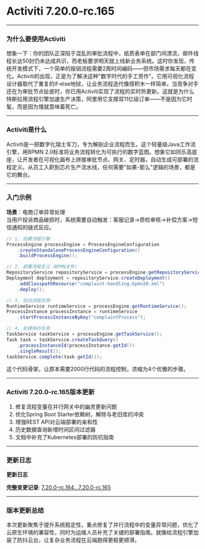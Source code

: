 # Activiti 7.20.0-rc.165
---

### 为什么要使用Activiti  
想象一下：你的团队正深陷于混乱的审批流程中，纸质表单在部门间漂流，邮件线程长达50封仍未达成共识，而老板要求明天就上线新业务系统。这时你发现，传统开发模式下，一个简单的报销流程需要2周时间编码——但市场需求每天都在变化。Activiti的出现，正是为了解决这种"数字时代的手工劳作"。它用可视化流程设计器取代了重复的if-else地狱，让业务流程迭代像搭积木一样简单。当竞争对手还在为审批节点扯皮时，你已用Activiti实现了流程的实时热更新。这就是为什么特斯拉用流程引擎加速生产决策，阿里用它支撑双11亿级订单——不是因为它时髦，而是因为慢就意味着死亡。

---

### Activiti是什么  
Activiti是一把数字化瑞士军刀，专为解剖企业流程而生。这个轻量级Java工作流引擎，用BPMN 2.0标准将业务流程转化为可执行的数字蓝图。想象它如同乐高底座，让开发者在可视化画布上拼接审批节点、网关、定时器，自动生成可部署的流程定义。从员工入职到芯片生产流水线，任何需要"如果-那么"逻辑的场景，都是它的舞台。

---

### 入门示例  
**场景**：电商订单异常处理  
当用户投诉商品破损时，系统需要自动触发：客服记录→质检审核→补偿方案→短信通知的链式反应。

```java
// 1. 创建流程引擎
ProcessEngine processEngine = ProcessEngineConfiguration
    .createStandaloneProcessEngineConfiguration()
    .buildProcessEngine();

// 2. 部署流程定义（BPMN文件）
RepositoryService repositoryService = processEngine.getRepositoryService();
Deployment deployment = repositoryService.createDeployment()
    .addClasspathResource("complaint-handling.bpmn20.xml")
    .deploy();

// 3. 启动流程实例
RuntimeService runtimeService = processEngine.getRuntimeService();
ProcessInstance processInstance = runtimeService
    .startProcessInstanceByKey("complaintProcess");

// 4. 处理待办任务
TaskService taskService = processEngine.getTaskService();
Task task = taskService.createTaskQuery()
    .processInstanceId(processInstance.getId())
    .singleResult();
taskService.complete(task.getId());
```
这个代码骨架，让原本需要2000行代码的流程控制，浓缩为4个优雅的步骤。

---

### Activiti 7.20.0-rc.165版本更新  
1. 修复流程变量在并行网关中的幽灵更新问题  
2. 优化Spring Boot Starter依赖树，解除与老旧库的冲突  
3. 增强REST API对云端部署的亲和性  
4. 历史数据查询新增时间区间过滤器  
5. 文档中补充了Kubernetes部署的防坑指南  

---

### 更新日志
**更新日志**  

**完整变更记录**: [7.20.0-rc.164...7.20.0-rc.165](https://github.com/Activiti/Activiti/compare/7.20.0-rc.164...7.20.0-rc.165)

---

### 版本更新总结  
本次更新聚焦于提升系统稳定性，重点修复了并行流程中的变量异常问题，优化了云原生环境的兼容性，同时为运维人员补充了关键的部署指南。就像给流程引擎加装了防抖云台，让复杂业务流程在云端跑得更稳更顺滑。